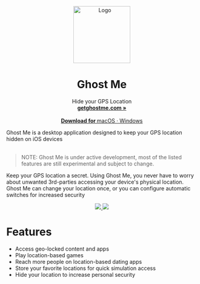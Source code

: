<p align="center">
  <a href="#">
    
  </a>
  <p align="center">
   <img width="150" height="150" src="https://pbs.twimg.com/profile_images/1548477046392705027/Sg9DOhYd_400x400.jpg" alt="Logo">
  </p>
  <h1 align="center"><b>Ghost Me</b></h1>
  <p align="center">
  Hide your GPS Location
    <br />
    <a href="https://ghostme.app"><strong>getghostme.com »</strong></a>
    <br />
    <br />
    <a href="https://github.com/Ghost-Me/GhostMe/releases" target="_blank">
    <b>Download for </b>
    macOS
    ·
    Windows
    <br />
    </a>
  </p>
</p>
Ghost Me is a desktop application designed to keep your GPS location hidden on iOS devices
<br/>
<br/>

> NOTE: Ghost Me is under active development, most of the listed features are still experimental and subject to change.

Keep your GPS location a secret. Using Ghost Me, you never have to worry about unwanted 3rd-parties accessing your device's physical location. Ghost Me can change your location once, or you can configure automatic switches for increased security


<p align="center">
  <a href="https://twitter.com/getghostme">
    <img src="https://img.shields.io/badge/Twitter-00acee?logo=twitter&logoColor=white" />
  </a>
  <a href="https://instagram.com/getghostme">
    <img src="https://img.shields.io/badge/Instagram-E4405F?logo=instagram&logoColor=white" />
  </a>
  <br />
</p>

# Features
- Access geo-locked content and apps
- Play location-based games
- Reach more people on location-based dating apps
- Store your favorite locations for quick simulation access
- Hide your location to increase personal security
